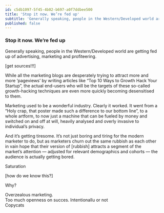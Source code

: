 ```yaml
---
id: c5db1097-5f45-4b02-b697-a0f7ddbee500
title: 'Stop it now. We’re fed up'
subtitle: 'Generally speaking, people in the Western/Developed world are getting fed up of advertising, marketing and profiteering.'
published: false
---
```




### Stop it now. We’re fed up

Generally speaking, people in the Western/Developed world are getting fed up of advertising, marketing and profiteering.

\[get sources!!!\]

While all the marketing blogs are desperately trying to attract more and more ‘pageviews’ by writing articles like “Top 10 Ways to Growth Hack Your Startup”, the actual end-users who will be the targets of these so-called growth-hacking techniques are even more quickly becoming desensitised to them.

Marketing used to be a wonderful industry. Clearly it worked. It went from a “Holy crap, that poster made such a difference to our bottom line”, to a whole artform, to now just a machine that can be fueled by money and switched on and off at will, heavily analysed and overly invasive to individual’s privacy.

And it’s getting tiresome. It’s not just boring and tiring for the modern marketer to do, but as marketers churn out the same rubbish as each other in vain hope that their version of \[rubbish\] attracts a segment of the market’s attention — adjusted for relevant demographics and cohorts — the audience is actually getting bored.

Saturation

\[how do we know this?\]

Why?

Overzealous marketing.  
Too much openness on succes. Intentionallu or not  
Copycats